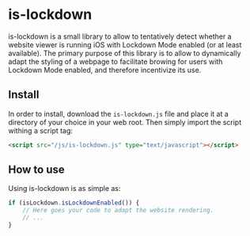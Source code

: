 # is-lockdown

is-lockdown is a small library to allow to tentatively detect whether a website viewer is running iOS with Lockdown Mode enabled (or at least available). The primary purpose of this library is to allow to dynamically adapt the styling of a webpage to facilitate browing for users with Lockdown Mode enabled, and therefore incentivize its use.

## Install

In order to install, download the `is-lockdown.js` file and place it at a directory of your choice in your web root. Then simply import the script withing a script tag:

```html
<script src="/js/is-lockdown.js" type="text/javascript"></script>
```

## How to use

Using is-lockdown is as simple as:

```javascript
if (isLockdown.isLockdownEnabled()) {
	// Here goes your code to adapt the website rendering.
	// ...
}
```
